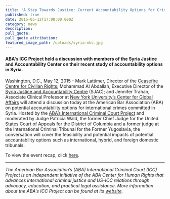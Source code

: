 ```yaml
---
title: 'A Step Towards Justice: Current Accountability Options for Crimes under International Law Committed in Syria'
published: true
date: 2015-05-12T17:08:00.000Z
category: news
description:
pull_quote:
pull_quote_attribution:
featured_image_path: /uploads/syria-nbc.jpg
---
```



#### ABA's ICC Project held a discussion with members of the Syria Justice and Accountability Center on their recent study of accountability options in Syria.

Washington, D.C., May 12, 2015 - Mark Lattimer, Director of the [Ceasefire Centre for Civilian Rights](http://minorityrights.org/what-we-do/ceasefire-project/); Mohammad Al Abdallah, Executive Director of the [Syria Justice and Accountability Centre](https://syriaaccountability.org/) (SJAC); and Jennifer Trahan, Associate Clinical Professor at [New York University’s Center for Global Affairs](http://scps.nyu.edu/academics/departments/global-affairs.html)&nbsp;will attend a discussion today at the American Bar Association (ABA) on potential accountability options for international crimes committed in Syria. Hosted by the [ABA’s International Criminal Court Project](https://www.aba-icc.org/)&nbsp;and moderated by Judge Patricia Wald, the former Chief Judge for the United States Court of Appeals for the District of Columbia and a former judge at the International Criminal Tribunal for the Former Yugoslavia, the conversation will cover the feasibility and potential impacts of potential accountability options such as international, hybrid, and foreign domestic tribunals.

To view the event recap, click [here](https://www.international-criminal-justice-today.org/events/a-step-towards-justice-current-accountability-options-for-crimes-under-international-law-committed-in-syria/).

---

*The American Bar Association’s (ABA) International Criminal Court (ICC) Project is an independent initiative of the ABA Center for Human Rights that advances international criminal justice and US-ICC relations through advocacy, education, and practical legal assistance. More information about the ABA's ICC Project can be found at its [website](aba-icc.org/).*